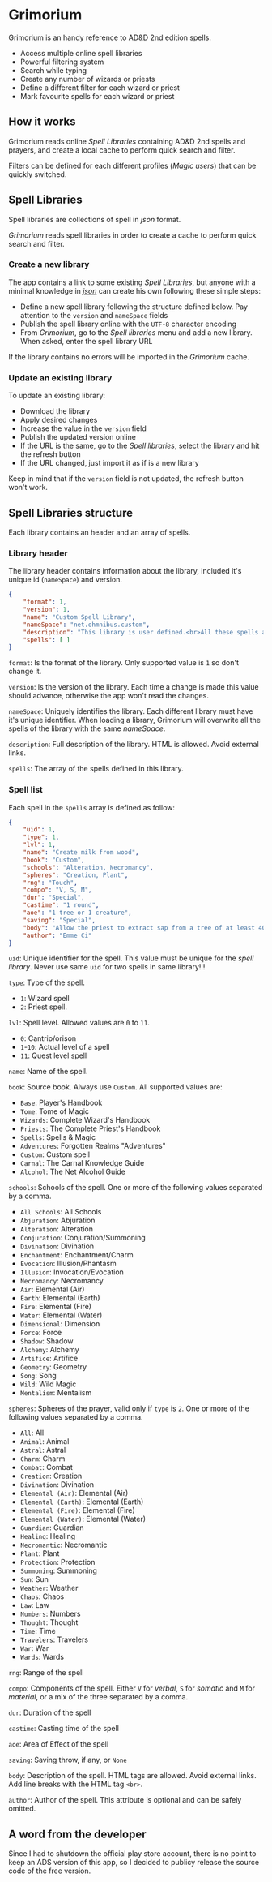 # Grimorium

Grimorium is an handy reference to AD&D 2nd edition spells.

- Access multiple online spell libraries
- Powerful filtering system
- Search while typing
- Create any number of wizards or priests
- Define a different filter for each wizard or priest
- Mark favourite spells for each wizard or priest

## How it works

Grimorium reads online _Spell Libraries_ containing AD&D 2nd spells and prayers, and create a
local cache to perform quick search and filter.

Filters can be defined for each different profiles (_Magic users_) that can be quickly switched.

## Spell Libraries

Spell libraries are collections of spell in _json_ format.

_Grimorium_ reads spell libraries in order to create a cache to perform quick search and filter.

### Create a new library

The app contains a link to some existing _Spell Libraries_, but anyone with a minimal knowledge
in _[json](https://en.wikipedia.org/wiki/JSON)_ can create his own following these simple
steps:
- Define a new spell library following the structure defined below. Pay attention to the
`version` and `nameSpace` fields
- Publish the spell library online with the `UTF-8` character encoding
- From _Grimorium_, go to the _Spell libraries_ menu and add a new library. When asked, enter
the spell library URL

If the library contains no errors will be imported in the _Grimorium_ cache.

### Update an existing library

To update an existing library: 
- Download the library
- Apply desired changes
- Increase the value in the `version` field
- Publish the updated version online
- If the URL is the same, go to the _Spell libraries_, select the library and hit the refresh
button
- If the URL changed, just import it as if is a new library

Keep in mind that if the `version` field is not updated, the refresh button won't work.

## Spell Libraries structure

Each library contains an header and an array of spells.

### Library header

The library header contains information about the library, included it's unique id (`nameSpace`)
and version.

```json
{
	"format": 1,
	"version": 1,
	"name": "Custom Spell Library",
	"nameSpace": "net.ohmnibus.custom",
	"description": "This library is user defined.<br>All these spells are unofficial.",
	"spells": [ ]
}
```

`format`: Is the format of the library. Only supported value is `1` so don't change it.

`version`: Is the version of the library. Each time a change is made this value should advance,
otherwise the app won't read the changes.

`nameSpace`: Uniquely identifies the library. Each different library must have it's unique
identifier. When loading a library, Grimorium will overwrite all the spells of the library
with the same _nameSpace_.

`description`: Full description of the library. HTML is allowed. Avoid external links.

`spells`: The array of the spells defined in this library.

### Spell list

Each spell in the `spells` array is defined as follow:

```json
{
	"uid": 1,
	"type": 1,
	"lvl": 1,
	"name": "Create milk from wood",
	"book": "Custom",
	"schools": "Alteration, Necromancy",
	"spheres": "Creation, Plant",
	"rng": "Touch",
	"compo": "V, S, M",
	"dur": "Special",
	"castime": "1 round",
	"aoe": "1 tree or 1 creature",
	"saving": "Special",
	"body": "Allow the priest to extract sap from a tree of at least 40cm of diameter, turning it to milk. The magic user can extract up to a liter per caster level, at the rate of a liter per round. To extract its sap, the tree must be alive or cut down no more than 24 hours.<br />Extracting sap from a tree cause deep debilitation to it. Doing this two time in 48 hours cause the death of the tree not allowing further sap extraction.<br />Extracted milk is as good as common cow or goat milk, and can be processed into dairy products. If not processed, milk will turn rancid in 6 hours (or 24 if preserved in closed containers and fresh environment); however a spell like Purify Food and Drinks will turn rancid milk as fresh as just extracted.<br />If cast against a plant creature like treants or dryads the spell instantly inflicts 1d6 points of damage for each caster level, halved down with a saving throw against Death ray. Other creatures like golem, constructs or undead are simply immune to the effect of this spell.<br />Material component of this spell is a miniature bucket made of wood or clay.",
	"author": "Emme Ci"
}
```

`uid`: Unique identifier for the spell. This value must be unique for the _spell library_.
Never use same `uid` for two spells in same library!!!

`type`: Type of the spell.
- `1`: Wizard spell
- `2`: Priest spell.

`lvl`: Spell level. Allowed values are `0` to `11`.
- `0`: Cantrip/orison
- `1`-`10`: Actual level of a spell
- `11`: Quest level spell

`name`: Name of the spell.

`book`: Source book. Always use `Custom`. All supported values are:
- `Base`: Player's Handbook
- `Tome`: Tome of Magic
- `Wizards`: Complete Wizard's Handbook
- `Priests`: The Complete Priest's Handbook
- `Spells`: Spells &amp; Magic
- `Adventures`: Forgotten Realms "Adventures"
- `Custom`: Custom spell
- `Carnal`: The Carnal Knowledge Guide
- `Alcohol`: The Net Alcohol Guide

`schools`: Schools of the spell. One or more of the following values separated by a comma.
- `All Schools`: All Schools
- `Abjuration`: Abjuration
- `Alteration`: Alteration
- `Conjuration`: Conjuration/Summoning
- `Divination`: Divination
- `Enchantment`: Enchantment/Charm
- `Evocation`: Illusion/Phantasm
- `Illusion`: Invocation/Evocation
- `Necromancy`: Necromancy
- `Air`: Elemental (Air)
- `Earth`: Elemental (Earth)
- `Fire`: Elemental (Fire)
- `Water`: Elemental (Water)
- `Dimensional`: Dimension
- `Force`: Force
- `Shadow`: Shadow
- `Alchemy`: Alchemy
- `Artifice`: Artifice
- `Geometry`: Geometry
- `Song`: Song
- `Wild`: Wild Magic
- `Mentalism`: Mentalism

`spheres`: Spheres of the prayer, valid only if `type` is `2`. One or more of the following values
separated by a comma.
- `All`: All
- `Animal`: Animal
- `Astral`: Astral
- `Charm`: Charm
- `Combat`: Combat
- `Creation`: Creation
- `Divination`: Divination
- `Elemental (Air)`: Elemental (Air)
- `Elemental (Earth)`: Elemental (Earth)
- `Elemental (Fire)`: Elemental (Fire)
- `Elemental (Water)`: Elemental (Water)
- `Guardian`: Guardian
- `Healing`: Healing
- `Necromantic`: Necromantic
- `Plant`: Plant
- `Protection`: Protection
- `Summoning`: Summoning
- `Sun`: Sun
- `Weather`: Weather
- `Chaos`: Chaos
- `Law`: Law
- `Numbers`: Numbers
- `Thought`: Thought
- `Time`: Time
- `Travelers`: Travelers
- `War`: War
- `Wards`: Wards

`rng`: Range of the spell

`compo`: Components of the spell. Either `V` for _verbal_, `S` for _somatic_ and `M` for
_material_, or a mix of the three separated by a comma.

`dur`: Duration of the spell

`castime`: Casting time of the spell

`aoe`: Area of Effect of the spell

`saving`: Saving throw, if any, or `None`

`body`: Description of the spell. HTML tags are allowed. Avoid external links. Add line breaks
with the HTML tag `<br>`.

`author`: Author of the spell. This attribute is optional and can be safely omitted.

## A word from the developer

Since I had to shutdown the official play store account, there is no point to keep an ADS version
of this app, so I decided to publicy release the source code of the free version.
